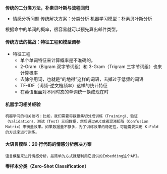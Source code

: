 <b>传统的二分类方法，朴素贝叶斯与流程回归</b>

- 情感分析问题
  传统解决方案：分类分析
  机器学习模型：朴素贝叶斯分析

[](https://internal-api-drive-stream.feishu.cn/space/api/box/stream/download/v2/cover/QDNSbiDk3oT6JfxaacccqVISnhe/?fallback_source=1&height=1280&mount_node_token=ZLsjdMqBwolKEix1QEoc76H3nbb&mount_point=docx_image&policy=equal&width=1280)
根据命中的单词的概率，很容易就可以预先算出邮件类型。

#### 传统方法的挑战：特征工程和模型调参

- 特征工程
  - 单个单词特征来计算概率是不准确的。
  - 2-Gram（Bigram 双字节词组）和 3-Gram（Trigram 三字节词组）也来计算概率
  - 去除停用词，也就是“的地得”这样的词语，去掉过于低频的词语
  - TF-IDF（词频-逆文档频率）这样的统计特征
  - 在英语里面对不同时态的单词统一换成现在时

#### 机器学习相关经验

    机器学习的相关技巧：比如，我们需要将数据集切分成训练（Training）、验证（Validation）、测试（Test）三组数据，然后通过AUC或者混淆矩阵（Confusion Matrix）来衡量效果。如果数据量不够多，为了训练效果的稳定性，可能需要采用 K-Fold 的方式来进行训练。

#### 大语言模型：20 行代码的情感分析解决方案

    语言模型来进行情感分析，最简单的方式就是利用它提供的Embedding这个API。

<b>零样本分类（Zero-Shot Classification）</b>
